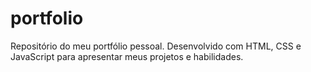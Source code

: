 # portfolio
Repositório do meu portfólio pessoal. Desenvolvido com HTML, CSS e JavaScript para apresentar meus projetos e habilidades.
